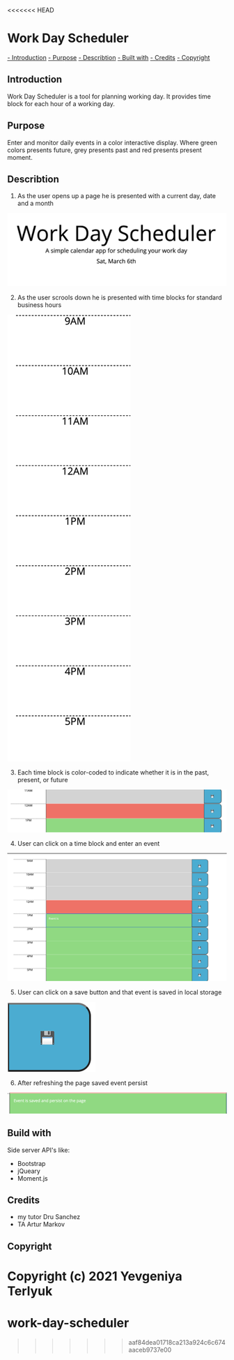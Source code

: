 <<<<<<< HEAD
# Work Day Scheduler 

[- Introduction](#introductions)
[- Purpose](#purpose)
[- Describtion](#describtion)
[- Built with](#built-with)
[- Credits](#credits)
[- Copyright](#copyright)

## Introduction
Work Day Scheduler is a tool for planning working day. It provides time block for each hour of a working day.

## Purpose
Enter and monitor daily events in a color interactive display. Where green colors presents future, grey presents past and red presents present moment. 

## Describtion
1. As the user opens up a page he is presented with a current day, date and a month

![](./assets/images/1.png)

2. As the user scrools down he is presented with time blocks for standard business hours

![](./assets/images/2.png)

3. Each time block is color-coded to indicate whether it is in the past, present, or future

![](./assets/images/3.png)

4. User can click on a time block and enter an event

![](./assets/images/4.png)

5. User can click on a save button and that event is saved in local storage

![](./assets/images/5.png)

6. After refreshing the page saved event persist

![](./assets/images/6.png)

## Build with
Side server API's like:
- Bootstrap
- jQueary
- Moment.js 

## Credits
- my tutor Dru Sanchez
- TA Artur Markov

## Copyright
Copyright (c) 2021 Yevgeniya Terlyuk
=======
# work-day-scheduler
>>>>>>> aaf84dea01718ca213a924c6c674aaceb9737e00
